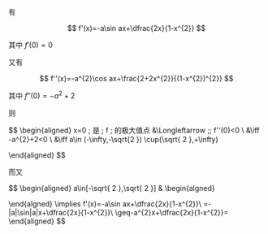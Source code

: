 有

$$
f'(x)=-a\sin ax+\dfrac{2x}{1-x^{2}}
$$

其中 $f'(0)=0$

又有

$$
f''(x)=-a^{2}\cos ax+\frac{2+2x^{2}}{(1-x^{2})^{2}}
$$

其中 $f''(0)=-a^{2}+2$

则 

$$
\begin{aligned}
x=0 \; 是 \; f \; 的极大值点 &\Longleftarrow \;\; f''(0)<0 \\
&\iff -a^{2}+2<0  \\
&\iff a\in (-\infty,-\sqrt{2 }) \cup(\sqrt{ 2 },+\infty)

\end{aligned}
$$

而又

$$
\begin{aligned}
a\in[-\sqrt{ 2 },\sqrt{ 2 }] &
\\begin{algned}

\end{algned}
\implies f'(x)=-a\sin ax+\dfrac{2x}{1-x^{2}}\\
=-|a|\sin|a|x+\dfrac{2x}{1-x^{2}}\\
\geq-a^{2}x+\dfrac{2x}{1-x^{2}}=
\end{aligned}
$$